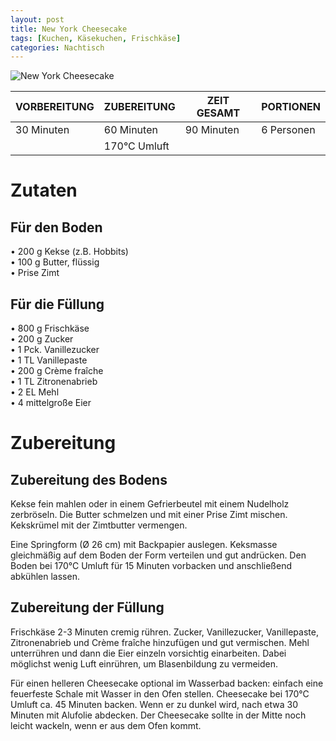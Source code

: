 ```yaml
---
layout: post
title: New York Cheesecake
tags: [Kuchen, Käsekuchen, Frischkäse]
categories: Nachtisch
---
```



![New York Cheesecake](/assets/images/Cheesecake_Frischkäse.jpg)

| VORBEREITUNG | ZUBEREITUNG | ZEIT GESAMT | PORTIONEN |
|--------------|--------------|--------------|--------------|
| 30 Minuten | 60 Minuten | 90 Minuten | 6 Personen |
|| 170°C Umluft |||

# Zutaten
## Für den Boden
• 200 g Kekse (z.B. Hobbits)    
• 100 g Butter, flüssig      
• Prise Zimt   

## Für die Füllung
• 800 g Frischkäse    
• 200 g Zucker  
• 1 Pck. Vanillezucker  
• 1 TL Vanillepaste  
• 200 g Crème fraîche  
• 1 TL Zitronenabrieb  
• 2 EL Mehl  
• 4 mittelgroße Eier   

  
# Zubereitung
## Zubereitung des Bodens
Kekse fein mahlen oder in einem Gefrierbeutel mit einem Nudelholz zerbröseln.
Die Butter schmelzen und mit einer Prise Zimt mischen.
Kekskrümel mit der Zimtbutter vermengen.

Eine Springform (Ø 26 cm) mit Backpapier auslegen.
Keksmasse gleichmäßig auf dem Boden der Form verteilen und gut andrücken.
Den Boden bei 170°C Umluft für 15 Minuten vorbacken und anschließend abkühlen lassen.

## Zubereitung der Füllung
Frischkäse 2-3 Minuten cremig rühren.
Zucker, Vanillezucker, Vanillepaste, Zitronenabrieb und Crème fraîche hinzufügen und gut vermischen.
Mehl unterrühren und dann die Eier einzeln vorsichtig einarbeiten. Dabei möglichst wenig Luft einrühren, um Blasenbildung zu vermeiden.

Für einen helleren Cheesecake optional im Wasserbad backen: einfach eine feuerfeste Schale mit Wasser in den Ofen stellen.
Cheesecake bei 170°C Umluft ca. 45 Minuten backen. Wenn er zu dunkel wird, nach etwa 30 Minuten mit Alufolie abdecken.
Der Cheesecake sollte in der Mitte noch leicht wackeln, wenn er aus dem Ofen kommt.
